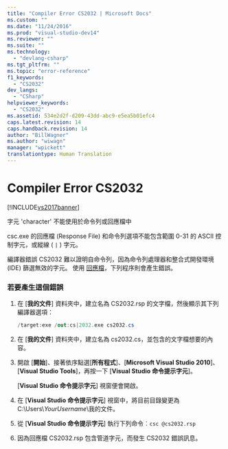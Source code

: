 ```yaml
---
title: "Compiler Error CS2032 | Microsoft Docs"
ms.custom: ""
ms.date: "11/24/2016"
ms.prod: "visual-studio-dev14"
ms.reviewer: ""
ms.suite: ""
ms.technology: 
  - "devlang-csharp"
ms.tgt_pltfrm: ""
ms.topic: "error-reference"
f1_keywords: 
  - "CS2032"
dev_langs: 
  - "CSharp"
helpviewer_keywords: 
  - "CS2032"
ms.assetid: 534e2d2f-d209-43dd-abc9-e5ea5b01efc4
caps.latest.revision: 14
caps.handback.revision: 14
author: "BillWagner"
ms.author: "wiwagn"
manager: "wpickett"
translationtype: Human Translation
---
```

# Compiler Error CS2032
[!INCLUDE[vs2017banner](../../../csharp/includes/vs2017banner.md)]

字元 'character' 不能使用於命令列或回應檔中  
  
 csc.exe 的回應檔 \(Response File\) 和命令列選項不能包含範圍 0\-31 的 ASCII 控制字元，或縱線 \(       `|` \) 字元。  
  
 編譯器錯誤 CS2032 難以證明自命令列，因為命令列處理器和整合式開發環境 \(IDE\) 篩選無效的字元。  使用 [回應檔](../../../csharp/language-reference/compiler-options/response-file-compiler-option.md)，下列程序則會產生錯誤。  
  
### 若要產生這個錯誤  
  
1.  在 \[**我的文件**\] 資料夾中，建立名為 CS2032.rsp 的文字檔，然後顯示其下列編譯器選項：  
  
    ```c#  
    /target:exe /out:cs|2032.exe cs2032.cs  
    ```  
  
2.  在 \[**我的文件**\] 資料夾中，建立名為 cs2032.cs，並包含的文字檔想要的內容。  
  
3.  開啟 \[**開始**\]、接著依序點選\[**所有程式**\]、\[**Microsoft Visual Studio 2010**\]、\[**Visual Studio Tools**\]，再按一下 \[**Visual Studio 命令提示字元**\]。  
  
     \[**Visual Studio 命令提示字元**\] 視窗便會開啟。  
  
4.  在 \[**Visual Studio 命令提示字元**\] 視窗中，將目前目錄變更為 C:\\Users\\*YourUsername*\\我的文件。  
  
5.  從 \[**Visual Studio 命令提示字元**\] 執行下列命令︰`csc @cs2032.rsp`  
  
6.  因為回應檔 CS2032.rsp 包含管道字元，而發生 CS2032 錯誤訊息。